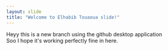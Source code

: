```yaml
---
layout: slide
title: "Welcome to Elhabib Touaoua slide!"
---
```

Heyy this is a new branch using the github desktop application  
Soo I hope it's working perfectly fine in here.
